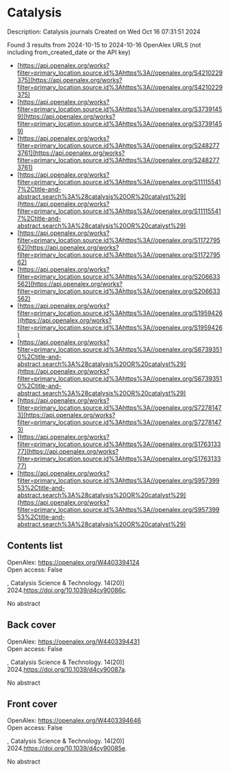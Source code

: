 # Catalysis
Description: Catalysis journals
Created on Wed Oct 16 07:31:51 2024

Found 3 results from 2024-10-15 to 2024-10-16
OpenAlex URLS (not including from_created_date or the API key)
- [https://api.openalex.org/works?filter=primary_location.source.id%3Ahttps%3A//openalex.org/S4210229375](https://api.openalex.org/works?filter=primary_location.source.id%3Ahttps%3A//openalex.org/S4210229375)
- [https://api.openalex.org/works?filter=primary_location.source.id%3Ahttps%3A//openalex.org/S37391459](https://api.openalex.org/works?filter=primary_location.source.id%3Ahttps%3A//openalex.org/S37391459)
- [https://api.openalex.org/works?filter=primary_location.source.id%3Ahttps%3A//openalex.org/S2482773761](https://api.openalex.org/works?filter=primary_location.source.id%3Ahttps%3A//openalex.org/S2482773761)
- [https://api.openalex.org/works?filter=primary_location.source.id%3Ahttps%3A//openalex.org/S111155417%2Ctitle-and-abstract.search%3A%28catalysis%20OR%20catalyst%29](https://api.openalex.org/works?filter=primary_location.source.id%3Ahttps%3A//openalex.org/S111155417%2Ctitle-and-abstract.search%3A%28catalysis%20OR%20catalyst%29)
- [https://api.openalex.org/works?filter=primary_location.source.id%3Ahttps%3A//openalex.org/S117279562](https://api.openalex.org/works?filter=primary_location.source.id%3Ahttps%3A//openalex.org/S117279562)
- [https://api.openalex.org/works?filter=primary_location.source.id%3Ahttps%3A//openalex.org/S206633562](https://api.openalex.org/works?filter=primary_location.source.id%3Ahttps%3A//openalex.org/S206633562)
- [https://api.openalex.org/works?filter=primary_location.source.id%3Ahttps%3A//openalex.org/S1959426](https://api.openalex.org/works?filter=primary_location.source.id%3Ahttps%3A//openalex.org/S1959426)
- [https://api.openalex.org/works?filter=primary_location.source.id%3Ahttps%3A//openalex.org/S67393510%2Ctitle-and-abstract.search%3A%28catalysis%20OR%20catalyst%29](https://api.openalex.org/works?filter=primary_location.source.id%3Ahttps%3A//openalex.org/S67393510%2Ctitle-and-abstract.search%3A%28catalysis%20OR%20catalyst%29)
- [https://api.openalex.org/works?filter=primary_location.source.id%3Ahttps%3A//openalex.org/S72781473](https://api.openalex.org/works?filter=primary_location.source.id%3Ahttps%3A//openalex.org/S72781473)
- [https://api.openalex.org/works?filter=primary_location.source.id%3Ahttps%3A//openalex.org/S176313377](https://api.openalex.org/works?filter=primary_location.source.id%3Ahttps%3A//openalex.org/S176313377)
- [https://api.openalex.org/works?filter=primary_location.source.id%3Ahttps%3A//openalex.org/S95739953%2Ctitle-and-abstract.search%3A%28catalysis%20OR%20catalyst%29](https://api.openalex.org/works?filter=primary_location.source.id%3Ahttps%3A//openalex.org/S95739953%2Ctitle-and-abstract.search%3A%28catalysis%20OR%20catalyst%29)

## Contents list   

OpenAlex: https://openalex.org/W4403394124    
Open access: False
    
, Catalysis Science & Technology. 14(20)] 2024.https://doi.org/10.1039/d4cy90086c.
    
No abstract    

    

## Back cover   

OpenAlex: https://openalex.org/W4403394431    
Open access: False
    
, Catalysis Science & Technology. 14(20)] 2024.https://doi.org/10.1039/d4cy90087a.
    
No abstract    

    

## Front cover   

OpenAlex: https://openalex.org/W4403394646    
Open access: False
    
, Catalysis Science & Technology. 14(20)] 2024.https://doi.org/10.1039/d4cy90085e.
    
No abstract    

    
